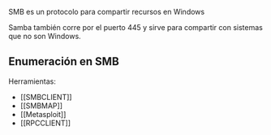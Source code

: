 SMB es un protocolo para compartir recursos en Windows

Samba también corre por el puerto 445 y sirve para compartir con sistemas que no son Windows.


## Enumeración en SMB

Herramientas:
- [[SMBCLIENT]]
- [[SMBMAP]]
- [[Metasploit]]
- [[RPCCLIENT]]


